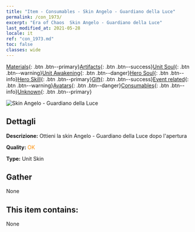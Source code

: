 ```yaml
---
title: "Item - Consumables - Skin Angelo - Guardiano della Luce"
permalink: /con_1973/
excerpt: "Era of Chaos  Skin Angelo - Guardiano della Luce"
last_modified_at: 2021-05-28
locale: it
ref: "con_1973.md"
toc: false
classes: wide
---
```

 [Materials](/ItemsIT/){: .btn .btn--primary}[Artifacts](/ItemsIT/Artifacts/){: .btn .btn--success}[Unit Soul](/ItemsIT/UnitSoul/){: .btn .btn--warning}[Unit Awakening](/ItemsIT/UnitAwakening/){: .btn .btn--danger}[Hero Soul](/ItemsIT/HeroSoul/){: .btn .btn--info}[Hero Skill](/ItemsIT/HeroSkill/){: .btn .btn--primary}[Gift](/ItemsIT/Gift/){: .btn .btn--success}[Event related](/ItemsIT/Events/){: .btn .btn--warning}[Avatars](/ItemsIT/Avatars/){: .btn .btn--danger}[Consumables](/ItemsIT/Consumables/){: .btn .btn--info}[Unknown](/ItemsIT/Unknown/){: .btn .btn--primary}

 ![Skin Angelo - Guardiano della Luce](/images/u/ti_datianshipifu2.jpg)

## Dettagli
 **Descrizione:** Ottieni la skin Angelo - Guardiano della Luce dopo l'apertura

 **Quality:** <span style="color: #FF8C00">OK</span>

 **Type:** Unit Skin

## Gather

  None

## This item contains:

  None

